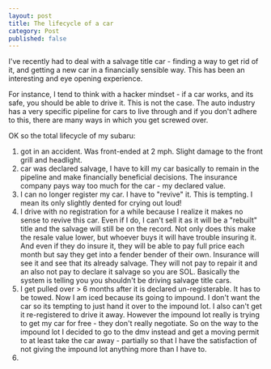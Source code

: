 ```yaml
---
layout: post
title: The lifecycle of a car
category: Post
published: false
---
```


I've recently had to deal with a salvage title car - finding a way to get rid of it, and getting a new car in a financially sensible way. This has been an interesting and eye opening experience.

For instance, I tend to think with a hacker mindset - if a car works, and its safe, you should be able to drive it. This is not the case. The auto industry has a very specific pipeline for cars to live through and if you don't adhere to this, there are many ways in which you get screwed over.


OK so the total lifecycle of my subaru:

1. got in an accident. Was front-ended at 2 mph. Slight damage to the front grill and headlight.
2. car was declared salvage, I have to kill my car basically to remain in the pipeline and make financially beneficial decisions. The insurance company pays way too much for the car - my declared value.
3. I can no longer register my car. I have to "revive" it. This is tempting. I mean its only slightly dented for crying out loud!
4. I drive with no registration for a while because I realize it makes no sense to revive this car. Even if I do, I can't sell it as it will be a "rebuilt" title and the salvage will still be on the record. Not only does this make the resale value lower, but whoever buys it will have trouble insuring it. And even if they do insure it, they will be able to pay full price each month but say they get into a fender bender of their own. Insurance will see it and see that its already salvage. They will not pay to repair it and an also not pay to declare it salvage so you are SOL. Basically the system is telling you you shouldn't be driving salvage title cars.
5. I get pulled over > 6 months after it is declared un-registerable. It has to be towed. Now I am iced because its going to impound. I don't want the car so its tempting to just hand it over to the impound lot. I also can't get it re-registered to drive it away. However the impound lot really is trying to get my car for free - they don't really negotiate. So on the way to the impound lot I decided to go to the dmv instead and get a moving permit to at least take the car away - partially so that I have the satisfaction of not giving the impound lot anything more than I have to.
6.
